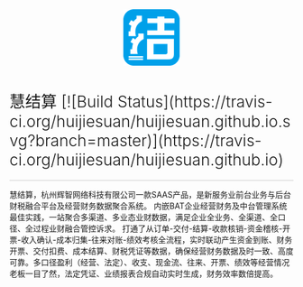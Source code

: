
<div align=center>
	<img src="./img/logo.png" style="width: 100px;height: 100px;">
</div>
<h1 style="font-weight: 300;">
慧结算 [![Build Status](https://travis-ci.org/huijiesuan/huijiesuan.github.io.svg?branch=master)](https://travis-ci.org/huijiesuan/huijiesuan.github.io)
</h1>
<p style="height: 1px;background-color: #ccc;"></p>

慧结算，杭州辉智网络科技有限公司一款SAAS产品，是新服务业前台业务与后台财税融合平台及经营财务数据聚合系统。
内嵌BAT企业经营财务及中台管理系统最佳实践，一站聚合多渠道、多业态业财数据，满足企业全业务、全渠道、全口径、全过程业财融合管控诉求。
打通了从订单-交付-结算-收款核销-资金稽核-开票-收入确认-成本归集-往来对账-绩效考核全流程，实时联动产生资金到账、财务开票、交付扣费、成本结算、财税凭证等数据，确保经营财务数据及时一致、高度可靠。多口径盈利（经营、法定）、收支、现金流、往来、开票、绩效等经营情况老板一目了然，法定凭证、业绩报表合规自动实时生成，财务效率数倍提高。
